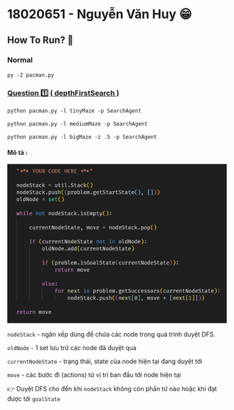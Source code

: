 # 18020651 - Nguyễn Văn Huy 😁

## How To Run? 🤔

### Normal

```
py -2 pacman.py
```

### [**Question 1️⃣ ( depthFirstSearch )**](https://github.com/NoCtrlZ1110/Pacman-Search/issues/1)

```
python pacman.py -l tinyMaze -p SearchAgent
```

```
python pacman.py -l mediumMaze -p SearchAgent
```

```
python pacman.py -l bigMaze -z .5 -p SearchAgent
```

#### Mô tả :

![Question 1](./done/question1.png)

`nodeStack` - ngăn xếp dùng để chứa các node trong quá trình duyệt DFS.

`oldNode` - 1 set lưu trữ các node đã duyệt qua

`currentNodeState` - trạng thái, state của node hiện tại đang duyệt tới

`move` - các bước đi (actions) từ vị trí ban đầu tới node hiện tại

👉 Duyệt DFS cho đến khi `nodeStack` không còn phần tử nào hoặc khi đạt được tới `goalState`

